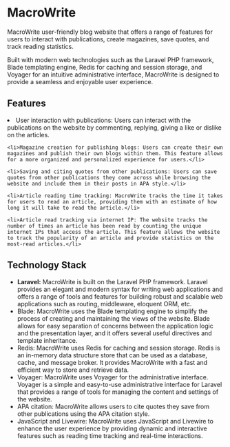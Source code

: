 <h1>MacroWrite</h1>
<p>
MacroWrite user-friendly blog website that offers a range of features for users to interact with publications, create magazines, save quotes, and track reading statistics.

Built with modern web technologies such as the Laravel PHP framework, Blade templating engine, Redis for caching and session storage, and Voyager for an intuitive administrative interface, MacroWrite is designed to provide a seamless and enjoyable user experience.
</p>
<h2>
Features
</h2>
<p>
<li>User interaction with publications: Users can interact with the publications on the website by commenting, replying, giving a like or dislike on the articles.</li>

    <li>Magazine creation for publishing blogs: Users can create their own magazines and publish their own blogs within them. This feature allows for a more organized and personalized experience for users.</li>

    <li>Saving and citing quotes from other publications: Users can save quotes from other publications they come across while browsing the website and include them in their posts in APA style.</li>

    <li>Article reading time tracking: MacroWrite tracks the time it takes for users to read an article, providing them with an estimate of how long it will take to read the article.</li>

    <li>Article read tracking via internet IP: The website tracks the number of times an article has been read by counting the unique internet IPs that access the article. This feature allows the website to track the popularity of an article and provide statistics on the most-read articles.</li>
</p>
<h2>
Technology Stack
</h2>
<ul>
<li><strong>Laravel:</strong> MacroWrite is built on the Laravel PHP framework. Laravel provides an elegant and modern syntax for writing web applications and offers a range of tools and features for building robust and scalable web applications such as routing, middleware, eloquent ORM, etc.</li>

<li>Blade:</strong> MacroWrite uses the Blade templating engine to simplify the process of creating and maintaining the views of the website. Blade allows for easy separation of concerns between the application logic and the presentation layer, and it offers several useful directives and template inheritance.</li>

<li>Redis:</strong> MacroWrite uses Redis for caching and session storage. Redis is an in-memory data structure store that can be used as a database, cache, and message broker. It provides MacroWrite with a fast and efficient way to store and retrieve data.</li>

<li>Voyager:</strong> MacroWrite uses Voyager for the administrative interface. Voyager is a simple and easy-to-use administrative interface for Laravel that provides a range of tools for managing the content and settings of the website.</li>

<li>APA citation:</strong> MacroWrite allows users to cite quotes they save from other publications using the APA citation style.</li>

<li>JavaScript and Livewire:</strong> MacroWrite uses JavaScript and Livewire to enhance the user experience by providing dynamic and interactive features such as reading time tracking and real-time interactions.</li>
</ul>
